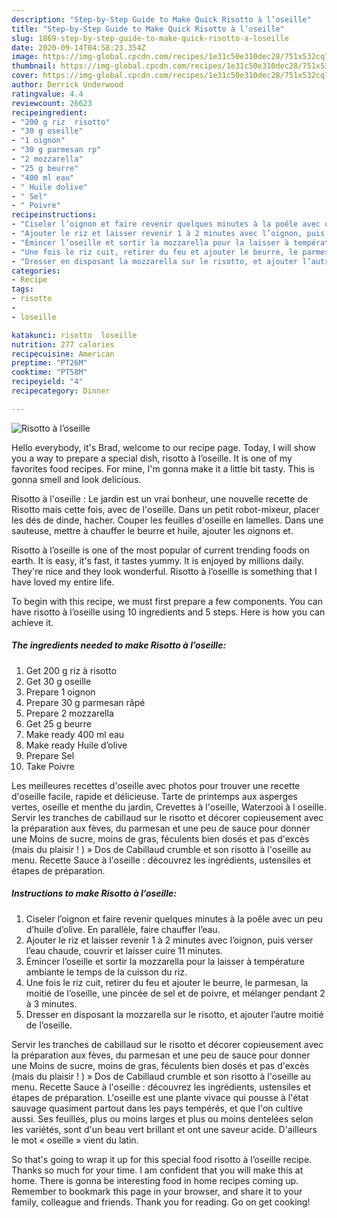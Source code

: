 ```yaml
---
description: "Step-by-Step Guide to Make Quick Risotto à l’oseille"
title: "Step-by-Step Guide to Make Quick Risotto à l’oseille"
slug: 1869-step-by-step-guide-to-make-quick-risotto-a-loseille
date: 2020-09-14T04:58:23.354Z
image: https://img-global.cpcdn.com/recipes/1e31c50e310dec28/751x532cq70/risotto-a-loseille-photo-principale-de-la-recette.jpg
thumbnail: https://img-global.cpcdn.com/recipes/1e31c50e310dec28/751x532cq70/risotto-a-loseille-photo-principale-de-la-recette.jpg
cover: https://img-global.cpcdn.com/recipes/1e31c50e310dec28/751x532cq70/risotto-a-loseille-photo-principale-de-la-recette.jpg
author: Derrick Underwood
ratingvalue: 4.4
reviewcount: 26623
recipeingredient:
- "200 g riz  risotto"
- "30 g oseille"
- "1 oignon"
- "30 g parmesan rp"
- "2 mozzarella"
- "25 g beurre"
- "400 ml eau"
- " Huile dolive"
- " Sel"
- " Poivre"
recipeinstructions:
- "Ciseler l’oignon et faire revenir quelques minutes à la poêle avec un peu d’huile d’olive. En parallèle, faire chauffer l’eau."
- "Ajouter le riz et laisser revenir 1 à 2 minutes avec l’oignon, puis verser l’eau chaude, couvrir et laisser cuire 11 minutes."
- "Émincer l’oseille et sortir la mozzarella pour la laisser à température ambiante le temps de la cuisson du riz."
- "Une fois le riz cuit, retirer du feu et ajouter le beurre, le parmesan, la moitié de l’oseille, une pincée de sel et de poivre, et mélanger pendant 2 à 3 minutes."
- "Dresser en disposant la mozzarella sur le risotto, et ajouter l’autre moitié de l’oseille."
categories:
- Recipe
tags:
- risotto
- 
- loseille

katakunci: risotto  loseille 
nutrition: 277 calories
recipecuisine: American
preptime: "PT26M"
cooktime: "PT58M"
recipeyield: "4"
recipecategory: Dinner

---
```



![Risotto à l’oseille](https://img-global.cpcdn.com/recipes/1e31c50e310dec28/751x532cq70/risotto-a-loseille-photo-principale-de-la-recette.jpg)

Hello everybody, it's Brad, welcome to our recipe page. Today, I will show you a way to prepare a special dish, risotto à l’oseille. It is one of my favorites food recipes. For mine, I'm gonna make it a little bit tasty. This is gonna smell and look delicious.

Risotto à l&#39;oseille : Le jardin est un vrai bonheur, une nouvelle recette de Risotto mais cette fois, avec de l&#39;oseille. Dans un petit robot-mixeur, placer les dés de dinde, hacher. Couper les feuilles d&#39;oseille en lamelles. Dans une sauteuse, mettre à chauffer le beurre et huile, ajouter les oignons et.

Risotto à l’oseille is one of the most popular of current trending foods on earth. It is easy, it's fast, it tastes yummy. It is enjoyed by millions daily. They're nice and they look wonderful. Risotto à l’oseille is something that I have loved my entire life.


To begin with this recipe, we must first prepare a few components. You can have risotto à l’oseille using 10 ingredients and 5 steps. Here is how you can achieve it.

<!--inarticleads1-->

##### The ingredients needed to make Risotto à l’oseille:

1. Get 200 g riz à risotto
1. Get 30 g oseille
1. Prepare 1 oignon
1. Prepare 30 g parmesan râpé
1. Prepare 2 mozzarella
1. Get 25 g beurre
1. Make ready 400 ml eau
1. Make ready  Huile d’olive
1. Prepare  Sel
1. Take  Poivre


Les meilleures recettes d&#39;oseille avec photos pour trouver une recette d&#39;oseille facile, rapide et délicieuse. Tarte de printemps aux asperges vertes, oseille et menthe du jardin, Crevettes à l&#39;oseille, Waterzooi à l oseille. Servir les tranches de cabillaud sur le risotto et décorer copieusement avec la préparation aux fèves, du parmesan et une peu de sauce pour donner une Moins de sucre, moins de gras, féculents bien dosés et pas d&#39;excès (mais du plaisir ! ) » Dos de Cabillaud crumble et son risotto à l&#39;oseille au menu. Recette Sauce à l&#39;oseille : découvrez les ingrédients, ustensiles et étapes de préparation. 

<!--inarticleads2-->

##### Instructions to make Risotto à l’oseille:

1. Ciseler l’oignon et faire revenir quelques minutes à la poêle avec un peu d’huile d’olive. En parallèle, faire chauffer l’eau.
1. Ajouter le riz et laisser revenir 1 à 2 minutes avec l’oignon, puis verser l’eau chaude, couvrir et laisser cuire 11 minutes.
1. Émincer l’oseille et sortir la mozzarella pour la laisser à température ambiante le temps de la cuisson du riz.
1. Une fois le riz cuit, retirer du feu et ajouter le beurre, le parmesan, la moitié de l’oseille, une pincée de sel et de poivre, et mélanger pendant 2 à 3 minutes.
1. Dresser en disposant la mozzarella sur le risotto, et ajouter l’autre moitié de l’oseille.


Servir les tranches de cabillaud sur le risotto et décorer copieusement avec la préparation aux fèves, du parmesan et une peu de sauce pour donner une Moins de sucre, moins de gras, féculents bien dosés et pas d&#39;excès (mais du plaisir ! ) » Dos de Cabillaud crumble et son risotto à l&#39;oseille au menu. Recette Sauce à l&#39;oseille : découvrez les ingrédients, ustensiles et étapes de préparation. L&#39;oseille est une plante vivace qui pousse à l&#39;état sauvage quasiment partout dans les pays tempérés, et que l&#39;on cultive aussi. Ses feuilles, plus ou moins larges et plus ou moins dentelées selon les variétés, sont d&#39;un beau vert brillant et ont une saveur acide. D&#39;ailleurs le mot « oseille » vient du latin. 

So that's going to wrap it up for this special food risotto à l’oseille recipe. Thanks so much for your time. I am confident that you will make this at home. There is gonna be interesting food in home recipes coming up. Remember to bookmark this page in your browser, and share it to your family, colleague and friends. Thank you for reading. Go on get cooking!
